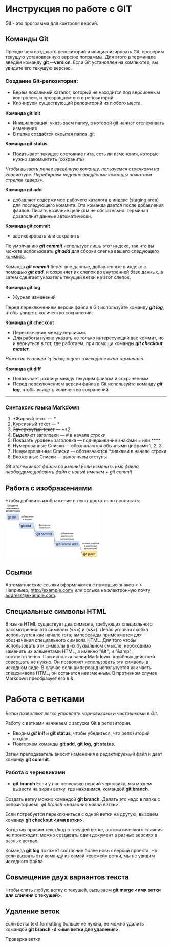 # Инструкция по работе с GIT

Git - это программа для контроля версий.

## Команды Git

Прежде чем создавать репозиторий и инициализировать Git, проверим текущую установленную версию пограммы. Для этого в терминале введём команду **git --version**.
Если Git установлен на компьютер, вы увидите его текущую версию.

### Создание Git-репозитория:
* Берём локальный каталог, который не находится под версионным контролем, и превращаем его в репозиторий
* Клонируем существующий репозиторий из любого места.

**Команда git init**
* Инициализация: указываем папку, в которой git начнёт отслеживать изменения
* В папке создаётся скрытая папка .git

**Команда git status**
* Показывает текущее состояние гита, есть 
ли изменения, которые нужно закоммитить 
(сохранить)

*Чтобы вызвать ранее введённую команду, 
пользуемся стрелками на клавиатуре. 
Перебираем недавно введённые команды 
нажатием стрелки «вверх».*

**Команда git add**
* добавляет содержимое рабочего каталога в индекс (staging area) для последующего коммита. Эта команда дается после добавления файлов. Писать название целиком не обязательно: терминал дозаполнит данные автоматически.

**Команда git commit**
* зафиксировать или сохранить

По умолчанию ***git commit*** использует лишь этот индекс, так что вы можете использовать ***git add*** для сборки слепка вашего следующего коммита.

Команда ***git commit*** берёт все данные, добавленные в индекс с помощью ***git add***, и сохраняет их слепок во внутренней базе данных, а затем сдвигает указатель текущей ветки на этот слепок.

**Команда git log**
* Журнал изменений

Перед переключением версии файла в Git используйте команду ***git log***, чтобы увидеть количество сохранений.

**Команда git checkout**
* Переключение между версиями. 
* Для работы нужно указать не только интересующий вас коммит, но и вернуться в тот, где работаем, при помощи команды ***git checkout master***.

*Нажатие клавиши ‘q’ возвращает 
в исходное окно терминала.*

**Команда git diff**
* Показывает разницу между текущим файлом 
и сохранённым
* Перед переключением версии файла в Git используйте команду ***git log***, чтобы увидеть количество сохранений

---

### Синтаксис языка Markdown
1. *Жирный текст — *
2.  Курсивный текст — *
3. ~~Зачеркнутый текст~~ — ~*2
4. Выделяют заголовки — # в начале строки
5. Показать уровень заголовка — подчеркивание знаками = или ****
6. Нумерованные Списки — обозначаются обычными цифрами 1, 2, 3
7. Ненумерованные Списки — обозначаются *знаками в начале строки
8. Вложенные Списки — выполняем отступы

*Git отслеживает файлы по имени! 
Если изменить имя файла, необходимо добавить файл с новый именем + git commit*

## Работа с изображениями

Чтобы добавить изображение в текст достаточно прописать:
![Это схема работы с гитом](Схема.jpg)

## Ссылки

Автоматические ссылки оформляются с помощью знаков < >
Например, <http://example.com/> или сслыка на электронную почту <address@example.com>.

## Специальные символы HTML
В языке HTML существует два символа, требующих специального рассмотрения: это символы («<») и («&»). Левая угловая скобка используется как начало тэга; амперсанды применяются для обозначения специального символа HTML. Для того чтобы использовать эти символы в их буквальном смысле, необходимо заменить их элементами HTML, а именно "&lt"; и "&amp"; соответственно. При использовании Markdown подобных действий совершать не нужно. Он позволяет использовать эти символы в исходном виде. В случае если амперсанд используется как часть спецсимвола HTML, он останется неизменным. В противном случае Markdown преобразует его в &amp;.

# Работа с ветками

*Ветки позволяют легко управлять черновиками и чистовиками в Git.*

Работу с ветками начинаем с запуска Git в репозитории. 
* Вводим ***git init*** и **git status**, чтобы убедиться, что репозиторий создан.
* Повторяем команды **git add**, **git log**, **git status**.

Затем преподаватель вносит изменения в редактируемый файл и дает команду **git commit**.

### Работа с черновиками

* **git branch**
Если у нас несколько версий черновика, мы 
можем вывести на экран ветку, где находимся, 
командой **git branch**.

Создать ветку можно командой **git branch**. Делать это надо в папке с репозиторием: 
*git branch <название новой ветки>*.

Если потребуется переключиться с одной ветки на другую, вызовем команду **git checkout <имя ветки>**.

Когда мы правим текст/код в текущей ветке, автоматического слияния не происходит: можно создавать один документ в разных версиях в разных ветках. 

Команда **git log** покажет состояние более новых версий проекта. Но если вызвать эту команду из самой «свежей» ветки, мы не увидим исходного файла.

## Совмещение двух вариантов текста

Чтобы слить любую ветку с текущей, вызываем **git merge <имя ветки для слияния с текущей>**.

## Удаление веток

Если ветка text formatting больше не нужна, ее можно удалить командой **git branch -d <имя ветки для удаления>**.

Проверка ветки